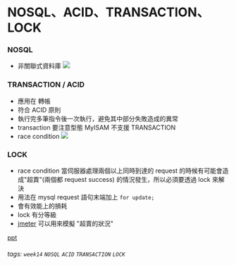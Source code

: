 # NOSQL、ACID、TRANSACTION、LOCK
### NOSQL
- 非關聯式資料庫
![](https://i.imgur.com/AJQ9Mk9.png)

### TRANSACTION / ACID
- 應用在 轉帳 
- 符合 ACID 原則
- 執行完多筆指令後一次執行，避免其中部分失敗造成的異常
- transaction 要注意型態 MyISAM 不支援 TRANSACTION
- race condition
![](https://i.imgur.com/EfVoiT2.png)

### LOCK
- race condition 當伺服器處理兩個以上同時到達的 request 的時候有可能會造成"超賣"(兩個都 request success) 的情況發生，所以必須要透過 lock 來解決
- 用法在 mysql request 語句末端加上
``for update;``
- 會有效能上的損耗
- lock 有分等級
- [jmeter](https://jmeter.apache.org) 可以用來模擬 "超賣的狀況"





[ppt](https://docs.google.com/presentation/d/18dMncB442LO0MfCSjGPwjgrvGJ67I_YiVBLtqpCVnfs/edit#slide=id.p)






###### tags: `week14` `NOSQL` `ACID` `TRANSACTION` `LOCK`